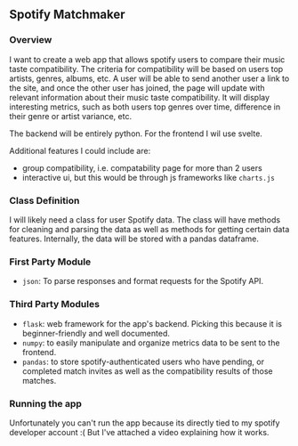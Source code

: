 ## Spotify Matchmaker

### Overview

I want to create a web app that allows spotify users to compare their music taste
compatibility. The criteria for compatibility will be based on users top artists,
genres, albums, etc. A user will be able to send another user a link to the site,
and once the other user has joined, the page will update with relevant information
about their music taste compatibility. It will display interesting metrics, such as
both users top genres over time, difference in their genre or artist variance, etc.

The backend will be entirely python. For the frontend I wil use svelte.

Additional features I could include are:

- group compatibility, i.e. compatability page for more than 2 users
- interactive ui, but this would be through js frameworks like `charts.js`

### Class Definition

I will likely need a class for user Spotify data. The class will have methods
for cleaning and parsing the data as well as methods for getting certain data features.
Internally, the data will be stored with a pandas dataframe.

### First Party Module

- `json`: To parse responses and format requests for the Spotify API.

### Third Party Modules

- `flask`: web framework for the app's backend. Picking this because it is beginner-friendly
  and well documented.
- `numpy`: to easily manipulate and organize metrics data to be sent to the frontend.
- `pandas`: to store spotify-authenticated users who have pending, or completed match invites
  as well as the compatibility results of those matches.

### Running the app

Unfortunately you can't run the app because its directly tied to my spotify developer account :(
But I've attached a video explaining how it works.
